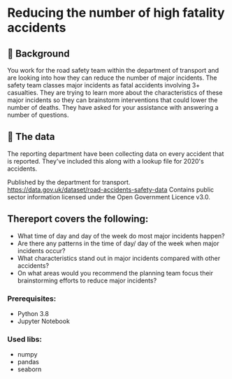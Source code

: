 # Reducing the number of high fatality accidents
## 📖 Background
You work for the road safety team within the department of transport and are looking into how they can reduce the number
 of major incidents. The safety team classes major incidents as fatal accidents involving 3+ casualties.
 They are trying to learn more about the characteristics of these major incidents so they can brainstorm interventions
 that could lower the number of deaths. They have asked for your assistance with answering a number of questions.

## 💾 The data
The reporting department have been collecting data on every accident that is reported. They've included this along with
 a lookup file for 2020's accidents.

Published by the department for transport. https://data.gov.uk/dataset/road-accidents-safety-data Contains public sector
 information licensed under the Open Government Licence v3.0.

## Thereport covers the following:

- What time of day and day of the week do most major incidents happen?
- Are there any patterns in the time of day/ day of the week when major incidents occur?
- What characteristics stand out in major incidents compared with other accidents?
- On what areas would you recommend the planning team focus their brainstorming efforts to reduce major incidents?

### Prerequisites:
* Python 3.8
* Jupyter Notebook

### Used libs:
* numpy
* pandas
* seaborn
